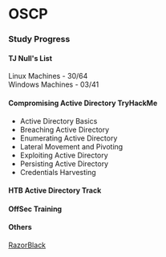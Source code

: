 # OSCP

### Study Progress

#### TJ Null's List
Linux Machines - 30/64  
Windows Machines - 03/41   

#### Compromising Active Directory TryHackMe
* Active Directory Basics  
* Breaching Active Directory  
* Enumerating Active Directory  
* Lateral Movement and Pivoting  
* Exploiting Active Directory  
* Persisting Active Directory  
* Credentials Harvesting  

#### HTB Active Directory Track


#### OffSec Training


#### Others
[RazorBlack](https://tryhackme.com/room/raz0rblack)
